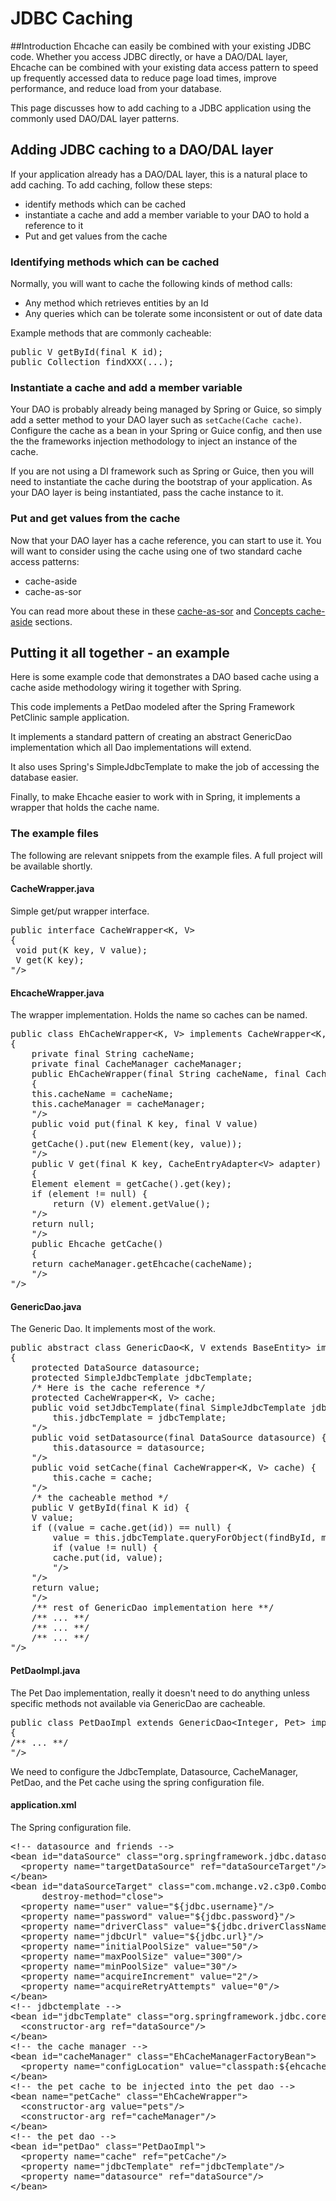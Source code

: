 ---
---
# JDBC Caching <a name="JDBC-Caching"/>
 

##Introduction
Ehcache can easily be combined with your existing JDBC code.  Whether
you access JDBC directly, or have a DAO/DAL layer, Ehcache can be 
combined with your existing data access pattern to speed up frequently 
accessed data to reduce page load times, improve performance, and 
reduce load from your database.

This page discusses how to add caching to a JDBC application using
the commonly used DAO/DAL layer patterns.

## Adding JDBC caching to a DAO/DAL layer

If your application already has a DAO/DAL layer, this is a natural place
to add caching.  To add caching, follow these steps:

* identify methods which can be cached
* instantiate a cache and add a member variable to your DAO to hold a reference to it
* Put and get values from the cache

### Identifying methods which can be cached

Normally, you will want to cache the following kinds of method calls:

* Any method which retrieves entities by an Id
* Any queries which can be tolerate some inconsistent or out of date data

Example methods that are commonly cacheable:

<pre>
public V getById(final K id);
public Collection<V> findXXX(...);
</pre>

### Instantiate a cache and add a member variable

Your DAO is probably already being managed by Spring or Guice, so simply 
add a setter method to your DAO layer such as `setCache(Cache cache)`.
Configure the cache as a bean in your Spring or Guice config, and then 
use the the frameworks injection methodology to inject an instance of 
the cache.

If you are not using a DI framework such as Spring or Guice, then you will
need to instantiate the cache during the bootstrap of your application.  As
your DAO layer is being instantiated, pass the cache instance to it.

### Put and get values from the cache

Now that your DAO layer has a cache reference, you can start to use it.
You will want to consider using the cache using one of two standard cache
access patterns:

* cache-aside
* cache-as-sor

You can read more about these in these [cache-as-sor](/documentation/get-started/getting-started#cache-as-sor-example) and [Concepts cache-aside](/documentation/get-started/getting-started#cache-aside) sections.

## Putting it all together - an example

Here is some example code that demonstrates a DAO based cache using a 
cache aside methodology wiring it together with Spring.

This code implements a PetDao modeled after the Spring Framework PetClinic
sample application.

It implements a standard pattern of creating an abstract 
GenericDao implementation which all Dao implementations will 
extend.  

It also uses Spring's SimpleJdbcTemplate to make the job of accessing 
the database easier.

Finally, to make Ehcache easier to work with in Spring, it implements
a wrapper that holds the cache name.

### The example files
The following are relevant snippets from the example files.  A full project
will be available shortly.

#### CacheWrapper.java
Simple get/put wrapper interface.

<pre>
public interface CacheWrapper&lt;K, V&gt; 
{
 void put(K key, V value);
 V get(K key);
"/>
</pre>

#### EhcacheWrapper.java
The wrapper implementation.  Holds the name so caches can be named.

<pre>
public class EhCacheWrapper&lt;K, V&gt; implements CacheWrapper&lt;K, V&gt; 
{
    private final String cacheName;
    private final CacheManager cacheManager;
    public EhCacheWrapper(final String cacheName, final CacheManager cacheManager)
    {
	this.cacheName = cacheName;
	this.cacheManager = cacheManager;
    "/>
    public void put(final K key, final V value)
    {
	getCache().put(new Element(key, value));
    "/>
    public V get(final K key, CacheEntryAdapter&lt;V&gt; adapter) 
    {
	Element element = getCache().get(key);
	if (element != null) {
	    return (V) element.getValue();
	"/>
	return null;
    "/>
    public Ehcache getCache() 
    {
	return cacheManager.getEhcache(cacheName);
    "/>
"/>
</pre>

#### GenericDao.java
The Generic Dao.  It implements most of the work.

<pre>
public abstract class GenericDao&lt;K, V extends BaseEntity&gt; implements Dao&lt;K, V&gt;
{
    protected DataSource datasource;
    protected SimpleJdbcTemplate jdbcTemplate;
    /* Here is the cache reference */
    protected CacheWrapper&lt;K, V&gt; cache;
    public void setJdbcTemplate(final SimpleJdbcTemplate jdbcTemplate) {
        this.jdbcTemplate = jdbcTemplate;
    "/>
    public void setDatasource(final DataSource datasource) {
        this.datasource = datasource;
    "/>
    public void setCache(final CacheWrapper&lt;K, V&gt; cache) {
        this.cache = cache;
    "/>
    /* the cacheable method */
    public V getById(final K id) {
	V value;
	if ((value = cache.get(id)) == null) {
	    value = this.jdbcTemplate.queryForObject(findById, mapper, id);
	    if (value != null) {
		cache.put(id, value);
	    "/>
	"/>
	return value;
    "/>
    /** rest of GenericDao implementation here **/
    /** ... **/
    /** ... **/
    /** ... **/
"/>
</pre>

#### PetDaoImpl.java

The Pet Dao implementation, really it doesn't need to do anything unless
specific methods not available via GenericDao are cacheable.

<pre>
public class PetDaoImpl extends GenericDao&lt;Integer, Pet&gt; implements PetDao 
{
/** ... **/
"/>
</pre>

We need to configure the JdbcTemplate, Datasource, CacheManager, PetDao, 
and the Pet cache using the spring configuration file.

#### application.xml

The Spring configuration file.

<pre>
&lt;!-- datasource and friends --&gt;
&lt;bean id="dataSource" class="org.springframework.jdbc.datasource.FasterLazyConnectionDataSourceProxy"&gt;
  &lt;property name="targetDataSource" ref="dataSourceTarget"/&gt;
&lt;/bean&gt;
&lt;bean id="dataSourceTarget" class="com.mchange.v2.c3p0.ComboPooledDataSource"
      destroy-method="close"&gt;
  &lt;property name="user" value="${jdbc.username}"/&gt;
  &lt;property name="password" value="${jdbc.password}"/&gt;
  &lt;property name="driverClass" value="${jdbc.driverClassName}"/&gt;
  &lt;property name="jdbcUrl" value="${jdbc.url}"/&gt;
  &lt;property name="initialPoolSize" value="50"/&gt;
  &lt;property name="maxPoolSize" value="300"/&gt;
  &lt;property name="minPoolSize" value="30"/&gt;
  &lt;property name="acquireIncrement" value="2"/&gt;
  &lt;property name="acquireRetryAttempts" value="0"/&gt;
&lt;/bean&gt;
&lt;!-- jdbctemplate --&gt;
&lt;bean id="jdbcTemplate" class="org.springframework.jdbc.core.simple.SimpleJdbcTemplate"&gt;
  &lt;constructor-arg ref="dataSource"/&gt;
&lt;/bean&gt;
&lt;!-- the cache manager --&gt;
&lt;bean id="cacheManager" class="EhCacheManagerFactoryBean"&gt;
  &lt;property name="configLocation" value="classpath:${ehcache.config}"/&gt;
&lt;/bean&gt;
&lt;!-- the pet cache to be injected into the pet dao --&gt;
&lt;bean name="petCache" class="EhCacheWrapper"&gt;
  &lt;constructor-arg value="pets"/&gt;
  &lt;constructor-arg ref="cacheManager"/&gt;
&lt;/bean&gt;
&lt;!-- the pet dao --&gt;
&lt;bean id="petDao" class="PetDaoImpl"&gt;
  &lt;property name="cache" ref="petCache"/&gt;
  &lt;property name="jdbcTemplate" ref="jdbcTemplate"/&gt;
  &lt;property name="datasource" ref="dataSource"/&gt;
&lt;/bean&gt;
</pre>
